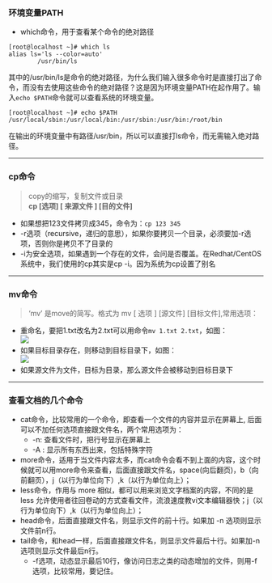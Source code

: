 ### 环境变量PATH  

* which命令，用于查看某个命令的绝对路径  

```
[root@localhost ~]# which ls
alias ls='ls --color=auto'
        /usr/bin/ls
```  

其中的/usr/bin/ls是命令的绝对路径，为什么我们输入很多命令时是直接打出了命令，而没有去使用这些命令的绝对路径？这是因为环境变量PATH在起作用了。输入```echo $PATH```命令就可以查看系统的环境变量。

```
[root@localhost ~]# echo $PATH
/usr/local/sbin:/usr/local/bin:/usr/sbin:/usr/bin:/root/bin
```  

在输出的环境变量中有路径/usr/bin，所以可以直接打ls命令，而无需输入绝对路径。  

-----------------------------------------------------------------------------

### cp命令
> copy的缩写，复制文件或目录  
**cp  [选项]  [ 来源文件 ] [目的文件]**  
* 如果想把123文件拷贝成345，命令为：```cp 123 345```  
* -r选项（recursive，递归的意思），如果你要拷贝一个目录，必须要加-r选项，否则你是拷贝不了目录的  
* -i为安全选项，如果遇到一个存在的文件，会问是否覆盖。在Redhat/CentOS系统中，我们使用的cp其实是cp -i。因为系统为cp设置了别名  

---------------------------------------------------------------------------------

### mv命令
> ‘mv’ 是move的简写。格式为 mv  [ 选项 ] [源文件] [目标文件],常用选项：
* 重命名，要把1.txt改名为2.txt可以用命令```mv 1.txt 2.txt```，如图：  
![](http://note.youdao.com/yws/public/resource/f5a6ae995cffb2de7fcc9be3d48a518c/xmlnote/A8021FBE5B114905B16679D085F675ED/4717)  
* 如果目标目录存在，则移动到目标目录下，如图：  
![](http://note.youdao.com/yws/public/resource/f5a6ae995cffb2de7fcc9be3d48a518c/xmlnote/33622F58CD644422AC38B4552CACC1FD/4720)  
* 如果源文件为文件，目标为目录，那么源文件会被移动到目标目录下  

------------------------------------------------------------------------

### 查看文档的几个命令  
* cat命令，比较常用的一个命令，即查看一个文件的内容并显示在屏幕上, 后面可以不加任何选项直接跟文件名，两个常用选项为：
	* -n: 查看文件时，把行号显示在屏幕上
	* -A : 显示所有东西出来，包括特殊字符
* more命令，适用于当文件内容太多，而cat命令会看不到上面的内容，这个时候就可以用more命令来查看，后面直接跟文件名，space(向后翻页)，b（向前翻页），j（以行为单位向下）,k（以行为单位向上）；    
* less命令，作用与 more 相似，都可以用来浏览文字档案的内容，不同的是 less 允许使用者往回卷动的方式查看文件，流浪速度教vi文本编辑器快；j（以行为单位向下）,k（以行为单位向上）； 
* head命令，后面直接跟文件名，则显示文件的前十行。如果加 -n 选项则显示文件前n行。  
* tail命令，和head一样，后面直接跟文件名，则显示文件最后十行。如果加-n 选项则显示文件最后n行。  
	- -f选项，动态显示最后10行，像访问日志之类的动态增加的文件，则用-f选项，比较常用，要记住。





